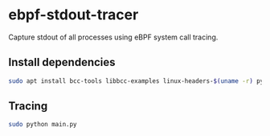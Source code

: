 # ebpf-stdout-tracer

Capture stdout of all processes using eBPF system call tracing.

## Install dependencies

```sh
sudo apt install bcc-tools libbcc-examples linux-headers-$(uname -r) python3-bcc
```

## Tracing

```sh
sudo python main.py
```
